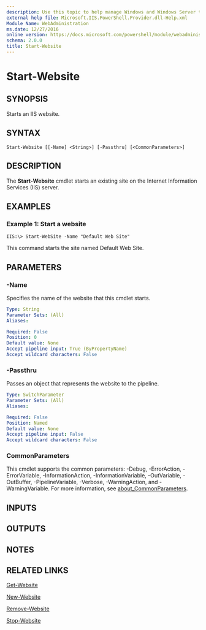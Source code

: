 ```yaml
---
description: Use this topic to help manage Windows and Windows Server technologies with Windows PowerShell.
external help file: Microsoft.IIS.PowerShell.Provider.dll-Help.xml
Module Name: WebAdministration
ms.date: 12/27/2016
online version: https://docs.microsoft.com/powershell/module/webadministration/start-website?view=windowsserver2016-ps&wt.mc_id=ps-gethelp
schema: 2.0.0
title: Start-Website
---
```


# Start-Website

## SYNOPSIS
Starts an IIS website.

## SYNTAX

```
Start-Website [[-Name] <String>] [-Passthru] [<CommonParameters>]
```

## DESCRIPTION
The **Start-Website** cmdlet starts an existing site on the Internet Information Services (IIS) server.

## EXAMPLES

### Example 1: Start a website
```
IIS:\> Start-WebSite -Name "Default Web Site"
```

This command starts the site named Default Web Site.

## PARAMETERS

### -Name
Specifies the name of the website that this cmdlet starts.

```yaml
Type: String
Parameter Sets: (All)
Aliases: 

Required: False
Position: 0
Default value: None
Accept pipeline input: True (ByPropertyName)
Accept wildcard characters: False
```

### -Passthru
Passes an object that represents the website to the pipeline.

```yaml
Type: SwitchParameter
Parameter Sets: (All)
Aliases: 

Required: False
Position: Named
Default value: None
Accept pipeline input: False
Accept wildcard characters: False
```

### CommonParameters
This cmdlet supports the common parameters: -Debug, -ErrorAction, -ErrorVariable, -InformationAction, -InformationVariable, -OutVariable, -OutBuffer, -PipelineVariable, -Verbose, -WarningAction, and -WarningVariable. For more information, see [about_CommonParameters](https://go.microsoft.com/fwlink/?LinkID=113216).

## INPUTS

## OUTPUTS

## NOTES

## RELATED LINKS

[Get-Website](./Get-Website.md)

[New-Website](./New-Website.md)

[Remove-Website](./Remove-Website.md)

[Stop-Website](./Stop-Website.md)


